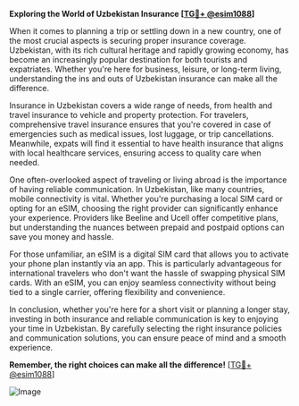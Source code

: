 **Exploring the World of Uzbekistan Insurance [[TG💪+ @esim1088](https://t.me/s/esim1088)]**

When it comes to planning a trip or settling down in a new country, one of the most crucial aspects is securing proper insurance coverage. Uzbekistan, with its rich cultural heritage and rapidly growing economy, has become an increasingly popular destination for both tourists and expatriates. Whether you're here for business, leisure, or long-term living, understanding the ins and outs of Uzbekistan insurance can make all the difference.

Insurance in Uzbekistan covers a wide range of needs, from health and travel insurance to vehicle and property protection. For travelers, comprehensive travel insurance ensures that you're covered in case of emergencies such as medical issues, lost luggage, or trip cancellations. Meanwhile, expats will find it essential to have health insurance that aligns with local healthcare services, ensuring access to quality care when needed.

One often-overlooked aspect of traveling or living abroad is the importance of having reliable communication. In Uzbekistan, like many countries, mobile connectivity is vital. Whether you're purchasing a local SIM card or opting for an eSIM, choosing the right provider can significantly enhance your experience. Providers like Beeline and Ucell offer competitive plans, but understanding the nuances between prepaid and postpaid options can save you money and hassle.

For those unfamiliar, an eSIM is a digital SIM card that allows you to activate your phone plan instantly via an app. This is particularly advantageous for international travelers who don't want the hassle of swapping physical SIM cards. With an eSIM, you can enjoy seamless connectivity without being tied to a single carrier, offering flexibility and convenience.

In conclusion, whether you're here for a short visit or planning a longer stay, investing in both insurance and reliable communication is key to enjoying your time in Uzbekistan. By carefully selecting the right insurance policies and communication solutions, you can ensure peace of mind and a smooth experience. 

**Remember, the right choices can make all the difference!** [[TG💪+ @esim1088](https://t.me/s/esim1088)]

![Image](https://i.postimg.cc/Y0z9fWf4/image.png)